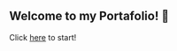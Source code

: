 ## Welcome to my Portafolio! 👋
Click [here](https://fiorellachilcon.github.io/PORTAFOLIO/src/) to start!
